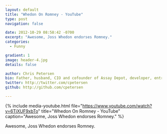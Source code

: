 ```yaml
---
layout: default
title: "Whedon On Romney - YouTube"
type: post
navigation: false

date: 2012-10-29 08:58:42 -0700
excerpt: "Awesome, Joss Whedon endorses Romney."
categories:
  - Funny

gradient: 1
image: header-4.jpg
details: false

author: Chris Petersen
bio: Father, husband, CIO and cofounder of Assay Depot, developer, entrepreneur and technologist.
twitter: http://twitter.com/cpetersen
github: http://github.com/cpetersen

---
```


{% include media-youtube.html file="https://www.youtube.com/watch?v=6TiXUF9xbTo" title="Whedon On Romney - YouTube" caption="Awesome, Joss Whedon endorses Romney." %}

Awesome, Joss Whedon endorses Romney.

